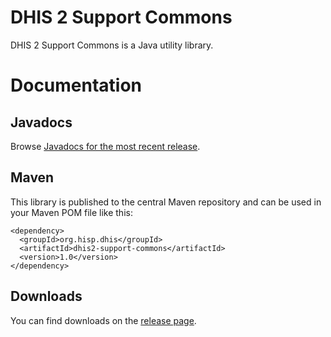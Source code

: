 # DHIS 2 Support Commons

DHIS 2 Support Commons is a Java utility library.

# Documentation

## Javadocs

Browse <a href="http://dhis2.github.io/dhis2-support-commons/releases/1.0/apidocs/index.html">Javadocs for the most recent release</a>.

## Maven

This library is published to the central Maven repository and can be used in your Maven POM file like this:

```
<dependency>
  <groupId>org.hisp.dhis</groupId>
  <artifactId>dhis2-support-commons</artifactId>
  <version>1.0</version>
</dependency>
```

## Downloads

You can find downloads on the <a href="https://github.com/dhis2/dhis2-support-commons/releases">release page</a>.
